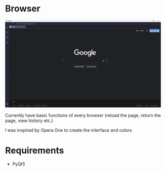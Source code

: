 # Browser
![browse-screenshot](https://github.com/Cristi4nSt/WebBrowser-Python/blob/main/assets/browser/browserImage.png?raw=true)

Currently have basic functions of every browser (reload the page, return the page, view history etc.)

I was inspired by Opera One to create the interface and colors

# Requirements
- PyQt5
